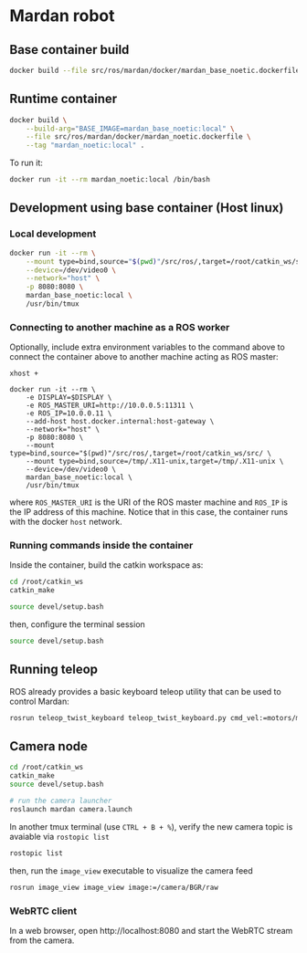 # Mardan robot

## Base container build

```bash
docker build --file src/ros/mardan/docker/mardan_base_noetic.dockerfile --tag "mardan_base_noetic:local" .
```

## Runtime container

```bash
docker build \
    --build-arg="BASE_IMAGE=mardan_base_noetic:local" \
    --file src/ros/mardan/docker/mardan_noetic.dockerfile \
    --tag "mardan_noetic:local" .
```

To run it:

```bash
docker run -it --rm mardan_noetic:local /bin/bash
```

## Development using base container (Host linux)

### Local development

```bash
docker run -it --rm \
    --mount type=bind,source="$(pwd)"/src/ros/,target=/root/catkin_ws/src/ \
    --device=/dev/video0 \
    --network="host" \
    -p 8080:8080 \
    mardan_base_noetic:local \
    /usr/bin/tmux
```

### Connecting to another machine as a ROS worker

Optionally, include extra environment variables to the command above to connect the container above to another machine acting as ROS master:

```
xhost +

docker run -it --rm \
    -e DISPLAY=$DISPLAY \
    -e ROS_MASTER_URI=http://10.0.0.5:11311 \
    -e ROS_IP=10.0.0.11 \
    --add-host host.docker.internal:host-gateway \
    --network="host" \
    -p 8080:8080 \
    --mount type=bind,source="$(pwd)"/src/ros/,target=/root/catkin_ws/src/ \
    --mount type=bind,source=/tmp/.X11-unix,target=/tmp/.X11-unix \
    --device=/dev/video0 \
    mardan_base_noetic:local \
    /usr/bin/tmux
```

where `ROS_MASTER_URI` is the URI of the ROS master machine and `ROS_IP` is the IP address of this machine. Notice that in this case, the container runs with the docker `host` network.


### Running commands inside the container

Inside the container, build the catkin workspace as:

```bash
cd /root/catkin_ws
catkin_make

source devel/setup.bash
```

then, configure the terminal session

```bash
source devel/setup.bash
```


## Running teleop

ROS already provides a basic keyboard teleop utility that can be used to control Mardan:

```bash
rosrun teleop_twist_keyboard teleop_twist_keyboard.py cmd_vel:=motors/motor_twist
```

## Camera node

```bash
cd /root/catkin_ws
catkin_make
source devel/setup.bash

# run the camera launcher
roslaunch mardan camera.launch
```

In another tmux terminal (use `CTRL + B + %`), verify the new camera topic is avaiable via `rostopic list`

```bash
rostopic list
```

then, run the `image_view` executable to visualize the camera feed

```bash
rosrun image_view image_view image:=/camera/BGR/raw
```

### WebRTC client

In a web browser, open http://localhost:8080 and start the WebRTC stream from the camera.
